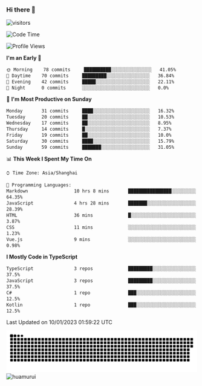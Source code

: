 ### Hi there 👋
 ![visitors](https://visitor-badge.laobi.icu/badge?page_id=huamurui)

<!-- [![知乎](https://img.shields.io/badge/dynamic/json?url=https%3A%2F%2Fapi.swo.moe%2Fstats%2Fzhihu%2Fke-ai-wu-li-de-nan-hai-zi&query=count&color=282c34&label=%E7%9F%A5%E4%B9%8E&labelColor=0084ff&logo=zhihu&logoColor=ffffff&suffix=+%E5%85%B3%E6%B3%A8&cacheSeconds=3600)](https://www.zhihu.com/people/ke-ai-wu-li-de-nan-hai-zi)
 -->


<!--START_SECTION:waka-->
![Code Time](http://img.shields.io/badge/Code%20Time-214%20hrs%2046%20mins-blue)

![Profile Views](http://img.shields.io/badge/Profile%20Views-2-blue)

**I'm an Early 🐤** 

```text
🌞 Morning    78 commits     ██████████░░░░░░░░░░░░░░░   41.05% 
🌆 Daytime    70 commits     █████████░░░░░░░░░░░░░░░░   36.84% 
🌃 Evening    42 commits     █████░░░░░░░░░░░░░░░░░░░░   22.11% 
🌙 Night      0 commits      ░░░░░░░░░░░░░░░░░░░░░░░░░   0.0%

```
📅 **I'm Most Productive on Sunday** 

```text
Monday       31 commits     ████░░░░░░░░░░░░░░░░░░░░░   16.32% 
Tuesday      20 commits     ██░░░░░░░░░░░░░░░░░░░░░░░   10.53% 
Wednesday    17 commits     ██░░░░░░░░░░░░░░░░░░░░░░░   8.95% 
Thursday     14 commits     █░░░░░░░░░░░░░░░░░░░░░░░░   7.37% 
Friday       19 commits     ██░░░░░░░░░░░░░░░░░░░░░░░   10.0% 
Saturday     30 commits     ████░░░░░░░░░░░░░░░░░░░░░   15.79% 
Sunday       59 commits     ███████░░░░░░░░░░░░░░░░░░   31.05%

```


📊 **This Week I Spent My Time On** 

```text
⌚︎ Time Zone: Asia/Shanghai

💬 Programming Languages: 
Markdown                 10 hrs 8 mins       ████████████████░░░░░░░░░   64.35% 
JavaScript               4 hrs 28 mins       ███████░░░░░░░░░░░░░░░░░░   28.39% 
HTML                     36 mins             █░░░░░░░░░░░░░░░░░░░░░░░░   3.87% 
CSS                      11 mins             ░░░░░░░░░░░░░░░░░░░░░░░░░   1.23% 
Vue.js                   9 mins              ░░░░░░░░░░░░░░░░░░░░░░░░░   0.98%

```

**I Mostly Code in TypeScript** 

```text
TypeScript               3 repos             █████████░░░░░░░░░░░░░░░░   37.5% 
JavaScript               3 repos             █████████░░░░░░░░░░░░░░░░   37.5% 
C#                       1 repo              ███░░░░░░░░░░░░░░░░░░░░░░   12.5% 
Kotlin                   1 repo              ███░░░░░░░░░░░░░░░░░░░░░░   12.5%

```



 Last Updated on 10/01/2023 01:59:22 UTC
<!--END_SECTION:waka-->

<!--
![知乎](https://stats.justsong.cn/api/zhihu?username=ke-ai-wu-li-de-nan-hai-zi)
![bilibili](https://stats.justsong.cn/api/bilibili/?id=144672037)
![leetcode](https://stats.justsong.cn/api/leetcode?username=yun-tai-f&cn=true)
![huamurui's Most used languages](https://github-readme-stats.vercel.app/api/top-langs?username=huamurui&show_icons=true&count_private=true&layout=compact&hide_border=true&langs_count=10)

<img align="right" src="https://github-readme-stats.vercel.app/api?username=huamurui&show_icons=true&theme=radical">

**huamurui/huamurui** is a ✨ _special_ ✨ repository because its `README.md` (this file) appears on your GitHub profile.

Here are some ideas to get you started:

- 🔭 I’m currently working on ...
- 🌱 I’m currently learning ...
- 👯 I’m looking to collaborate on ...
- 🤔 I’m looking for help with ...
- 💬 Ask me about ...
- 📫 How to reach me: ...
- 😄 Pronouns: ...
- ⚡ Fun fact: ...
-->

![huamurui](https://raw.githubusercontent.com/huamurui/huamurui/main/assets/github-contribution-grid-snake.svg)
![huamurui](https://count.getloli.com/get/@huamurui)
